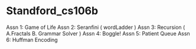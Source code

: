 # Standford_cs106b

Assn 1: Game of Life
Assn 2: Seranfini ( wordLadder )
Assn 3: Recursion ( A.Fractals B. Grammar Solver )
Assn 4: Boggle!
Assn 5: Patient Queue
Assn 6: Huffman Encoding

